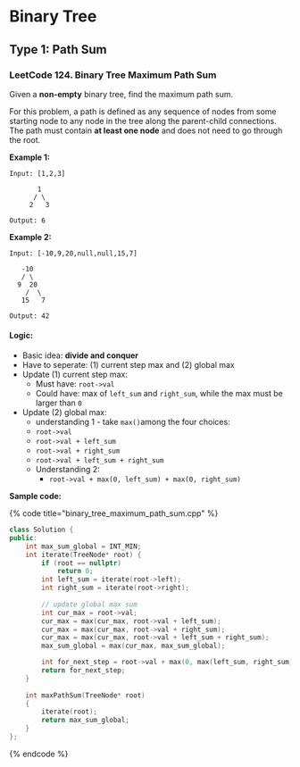 # Binary Tree

## Type 1: Path Sum

### LeetCode 124. Binary Tree Maximum Path Sum

Given a **non-empty** binary tree, find the maximum path sum.

For this problem, a path is defined as any sequence of nodes from some starting node to any node in the tree along the parent-child connections. The path must contain **at least one node** and does not need to go through the root.

**Example 1:**

```text
Input: [1,2,3]

       1
      / \
     2   3

Output: 6
```

**Example 2:**

```text
Input: [-10,9,20,null,null,15,7]

   -10
   / \
  9  20
    /  \
   15   7

Output: 42
```

#### Logic:

* Basic idea: **divide and conquer**
* Have to seperate: \(1\) current step max and \(2\) global max
* Update \(1\) current step max:
  * Must have: `root->val`
  * Could have: max of `left_sum` and `right_sum`, while the max must be larger than `0`
* Update \(2\) global max:
  *  understanding 1 - take `max()`among the four choices:
    * `root->val`
    * `root->val + left_sum`
    * `root->val + right_sum`
    * `root->val + left_sum + right_sum`
  * Understanding 2:
    * `root->val + max(0, left_sum) + max(0, right_sum)`

**Sample code:**

{% code title="binary\_tree\_maximum\_path\_sum.cpp" %}
```cpp
class Solution {
public:
    int max_sum_global = INT_MIN;
    int iterate(TreeNode* root) {
        if (root == nullptr)
            return 0;
        int left_sum = iterate(root->left);
        int right_sum = iterate(root->right);
        
        // update global max sum
        int cur_max = root->val;
        cur_max = max(cur_max, root->val + left_sum);
        cur_max = max(cur_max, root->val + right_sum);
        cur_max = max(cur_max, root->val + left_sum + right_sum);
        max_sum_global = max(cur_max, max_sum_global);

        int for_next_step = root->val + max(0, max(left_sum, right_sum));
        return for_next_step;
    }
    
    int maxPathSum(TreeNode* root)
    {
        iterate(root);
        return max_sum_global;
    }
};
```
{% endcode %}



